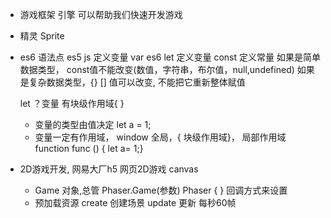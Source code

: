 - 游戏框架  引擎 可以帮助我们快速开发游戏
- 精灵 Sprite

- es6 语法点
  es5 js 定义变量 var
  es6 let 定义变量
  const 定义常量
  如果是简单数据类型， const值不能改变(数值，字符串，布尔值，null,undefined)
  如果是复杂数据类型，{} [] 值可以改变, 不能把它重新整体赋值

  let ？变量  有块级作用域{ } 
  - 变量的类型由值决定 let a = 1; 
  - 变量一定有作用域， window 全局，{ 块级作用域}，
    局部作用域 function func () { let a= 1;}

- 2D游戏开发, 网易大厂h5
  网页2D游戏 canvas
  - Game 对象,总管
  Phaser.Game(参数) Phaser { } 
  回调方式来设置 
  - 预加载资源 create 创建场景 update 更新 每秒60帧
  